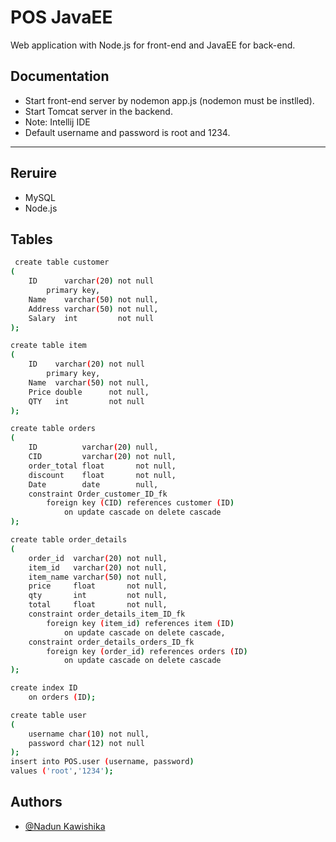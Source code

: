 
# POS JavaEE

Web application with Node.js for front-end and JavaEE for back-end.


## Documentation

- Start front-end server by nodemon app.js (nodemon must be instlled).
- Start Tomcat server in the backend.
- Note: Intellij IDE
- Default username and password is root and 1234.
-----
## Reruire
- MySQL
- Node.js


## Tables

```bash
 create table customer
(
    ID      varchar(20) not null
        primary key,
    Name    varchar(50) not null,
    Address varchar(50) not null,
    Salary  int         not null
);

create table item
(
    ID    varchar(20) not null
        primary key,
    Name  varchar(50) not null,
    Price double      not null,
    QTY   int         not null
);

create table orders
(
    ID          varchar(20) null,
    CID         varchar(20) not null,
    order_total float       not null,
    discount    float       not null,
    Date        date        null,
    constraint Order_customer_ID_fk
        foreign key (CID) references customer (ID)
            on update cascade on delete cascade
);

create table order_details
(
    order_id  varchar(20) not null,
    item_id   varchar(20) not null,
    item_name varchar(50) not null,
    price     float       not null,
    qty       int         not null,
    total     float       not null,
    constraint order_details_item_ID_fk
        foreign key (item_id) references item (ID)
            on update cascade on delete cascade,
    constraint order_details_orders_ID_fk
        foreign key (order_id) references orders (ID)
            on update cascade on delete cascade
);

create index ID
    on orders (ID);

create table user
(
    username char(10) not null,
    password char(12) not null
);
insert into POS.user (username, password)
values ('root','1234');
```

## Authors

- [@Nadun Kawishika](https://www.github.com/HewageNKM)

